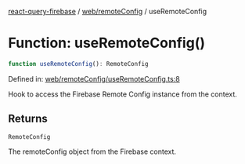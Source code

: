 [react-query-firebase](../../../modules.md) / [web/remoteConfig](../index.md) / useRemoteConfig

# Function: useRemoteConfig()

```ts
function useRemoteConfig(): RemoteConfig
```

Defined in: [web/remoteConfig/useRemoteConfig.ts:8](https://github.com/vpishuk/react-query-firebase/blob/43c0734068a570cd646254bb366ccd8007f7dfed/web/remoteConfig/useRemoteConfig.ts#L8)

Hook to access the Firebase Remote Config instance from the context.

## Returns

`RemoteConfig`

The remoteConfig object from the Firebase context.
